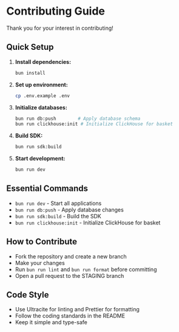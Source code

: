 # Contributing Guide

Thank you for your interest in contributing!

## Quick Setup

1. **Install dependencies:**

   ```bash
   bun install
   ```

2. **Set up environment:**

   ```bash
   cp .env.example .env
   ```

3. **Initialize databases:**

   ```bash
   bun run db:push        # Apply database schema
   bun run clickhouse:init # Initialize ClickHouse for basket
   ```

4. **Build SDK:**

   ```bash
   bun run sdk:build
   ```

5. **Start development:**
   ```bash
   bun run dev
   ```

## Essential Commands

- `bun run dev` - Start all applications
- `bun run db:push` - Apply database changes
- `bun run sdk:build` - Build the SDK
- `bun run clickhouse:init` - Initialize ClickHouse for basket

## How to Contribute

- Fork the repository and create a new branch
- Make your changes
- Run `bun run lint` and `bun run format` before committing
- Open a pull request to the STAGING branch

## Code Style

- Use Ultracite for linting and Prettier for formatting
- Follow the coding standards in the README
- Keep it simple and type-safe
